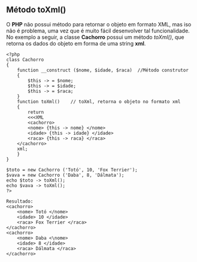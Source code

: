 ## Método toXml()
O **PHP** não possui método para retornar o objeto em formato XML, mas iso não é problema, uma vez que é muito fácil desenvolver tal funcionalidade. No exemplo a seguir, a classe **Cachorro** possui um método *toXml()*, que retorna os dados do objeto em forma de uma string **xml**.
```
<?php
class Cachorro
{
    function __construct ($nome, $idade, $raca)  //Método construtor
    {
        $this -> = $nome;
        $this -> = $idade;
        $this -> = $raca;
    }
    function toXml()    // toXml, retorna o objeto no formato xml
    {
        return
        <<<XML
        <cachorro>
        <nome> {this -> nome} </nome>
        <idade> {this -> idade} </idade>
        <raca> {this -> raca} </raca>
    </cachorro>
    xml;
    }
}

$toto = new Cachorro ('Totó', 10, 'Fox Terrier');
$vava = new Cachorro ('Daba', 8, 'Dálmata');
echo $toto -> toXml();
echo $vava -> toXml();
?>

Resultado:
<cachorro>
    <nome> Totó </nome>
    <idade> 10 </idade>
    <raca> Fox Terrier </raca>
</cachorro>
<cachorro>
    <nome> Daba <\nome>
    <idade> 8 </idade>
    <raca> Dálmata </raca>
</cachorro>
```